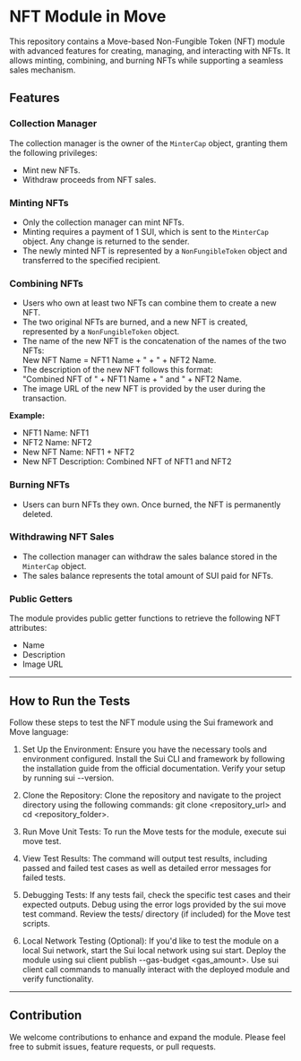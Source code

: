 # NFT Module in Move

This repository contains a Move-based Non-Fungible Token (NFT) module with advanced features for creating, managing, and interacting with NFTs. It allows minting, combining, and burning NFTs while supporting a seamless sales mechanism.

## Features

### Collection Manager
The collection manager is the owner of the `MinterCap` object, granting them the following privileges:
- Mint new NFTs.
- Withdraw proceeds from NFT sales.

### Minting NFTs
- Only the collection manager can mint NFTs.
- Minting requires a payment of 1 SUI, which is sent to the `MinterCap` object. Any change is returned to the sender.
- The newly minted NFT is represented by a `NonFungibleToken` object and transferred to the specified recipient.

### Combining NFTs
- Users who own at least two NFTs can combine them to create a new NFT.
- The two original NFTs are burned, and a new NFT is created, represented by a `NonFungibleToken` object.
- The name of the new NFT is the concatenation of the names of the two NFTs:  
  New NFT Name = NFT1 Name + " + " + NFT2 Name.
- The description of the new NFT follows this format:  
  "Combined NFT of " + NFT1 Name + " and " + NFT2 Name.
- The image URL of the new NFT is provided by the user during the transaction.

**Example:**
- NFT1 Name: NFT1
- NFT2 Name: NFT2
- New NFT Name: NFT1 + NFT2
- New NFT Description: Combined NFT of NFT1 and NFT2

### Burning NFTs
- Users can burn NFTs they own. Once burned, the NFT is permanently deleted.

### Withdrawing NFT Sales
- The collection manager can withdraw the sales balance stored in the `MinterCap` object.
- The sales balance represents the total amount of SUI paid for NFTs.

### Public Getters
The module provides public getter functions to retrieve the following NFT attributes:
- Name
- Description
- Image URL

---

## How to Run the Tests

Follow these steps to test the NFT module using the Sui framework and Move language:

1. Set Up the Environment: Ensure you have the necessary tools and environment configured. Install the Sui CLI and framework by following the installation guide from the official documentation. Verify your setup by running sui --version.

2. Clone the Repository: Clone the repository and navigate to the project directory using the following commands: git clone <repository_url> and cd <repository_folder>.

3. Run Move Unit Tests: To run the Move tests for the module, execute sui move test.

4. View Test Results: The command will output test results, including passed and failed test cases as well as detailed error messages for failed tests.

5. Debugging Tests: If any tests fail, check the specific test cases and their expected outputs. Debug using the error logs provided by the sui move test command. Review the tests/ directory (if included) for the Move test scripts.

6. Local Network Testing (Optional): If you'd like to test the module on a local Sui network, start the Sui local network using sui start. Deploy the module using sui client publish --gas-budget <gas_amount>. Use sui client call commands to manually interact with the deployed module and verify functionality.

---

## Contribution

We welcome contributions to enhance and expand the module. Please feel free to submit issues, feature requests, or pull requests.  
